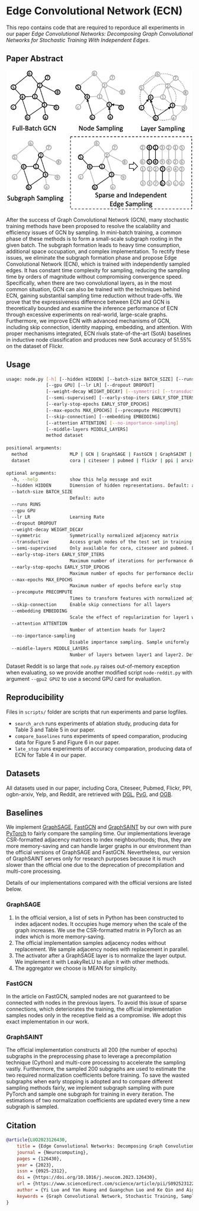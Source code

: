 # Edge Convolutional Network (ECN)

This repo contains code that are required to reporduce all experiments in our paper *Edge Convolutional Networks: Decomposing Graph Convolutional Networks for Stochastic Training With Independent Edges*.

## Paper Abstract

![](sampling_methods.png)

After the success of Graph Convolutional Network (GCN), many stochastic training methods have been proposed to resolve the scalability and efficiency issues of GCN by sampling.
In mini-batch training, a common phase of these methods is to form a small-scale subgraph rooting in the given batch.
The subgraph formation leads to heavy time consumption, additional space occupation, and complex implementation.
To rectify these issues, we eliminate the subgraph formation phase and propose Edge Convolutional Network (ECN), which is trained with independently sampled edges.
It has constant time complexity for sampling, reducing the sampling time by orders of magnitude without compromising convergence speed.
Specifically, when there are two convolutional layers, as in the most common situation, GCN can also be trained with the techniques behind ECN, gaining substantial sampling time reduction without trade-offs.
We prove that the expressiveness difference between ECN and GCN is theoretically bounded and examine the inference performance of ECN through excessive experiments on real-world, large-scale graphs.
Furthermore, we improve ECN with advanced mechanisms of GCN, including skip connection, identity mapping, embedding, and attention.
With proper mechanisms integrated, ECN rivals state-of-the-art (SotA) baselines in inductive node classification and produces new SotA accuracy of 51.55% on the dataset of Flickr.

## Usage

```bash
usage: node.py [-h] [--hidden HIDDEN] [--batch-size BATCH_SIZE] [--runs RUNS]
               [--gpu GPU] [--lr LR] [--dropout DROPOUT]
               [--weight-decay WEIGHT_DECAY] [--symmetric] [--transductive]
               [--semi-supervised] [--early-stop-iters EARLY_STOP_ITERS]
               [--early-stop-epochs EARLY_STOP_EPOCHS]
               [--max-epochs MAX_EPOCHS] [--precompute PRECOMPUTE]
               [--skip-connection] [--embedding EMBEDDING]
               [--attention ATTENTION] [--no-importance-sampling]
               [--middle-layers MIDDLE_LAYERS]
               method dataset

positional arguments:
  method                MLP | GCN | GraphSAGE | FastGCN | GraphSAINT | ECN
  dataset               cora | citeseer | pubmed | flickr | ppi | arxiv | yelp | reddit

optional arguments:
  -h, --help            show this help message and exit
  --hidden HIDDEN       Dimension of hidden representations. Default: auto
  --batch-size BATCH_SIZE
                        Default: auto
  --runs RUNS
  --gpu GPU
  --lr LR               Learning Rate
  --dropout DROPOUT
  --weight-decay WEIGHT_DECAY
  --symmetric           Symmetrically normalized adjacency matrix
  --transductive        Access graph nodes of the test set in training phase
  --semi-supervised     Only available for cora, citeseer and pubmed. Default: full supervised
  --early-stop-iters EARLY_STOP_ITERS
                        Maximum number of iterations for performance decline to stop
  --early-stop-epochs EARLY_STOP_EPOCHS
                        Maximum number of epochs for performance decline to stop
  --max-epochs MAX_EPOCHS
                        Maximum number of epochs before early stop
  --precompute PRECOMPUTE
                        Times to transform features with normalized adjacency matrix. Default: auto
  --skip-connection     Enable skip connections for all layers
  --embedding EMBEDDING
                        Scale the effect of regularization for layer1 with GAE
  --attention ATTENTION
                        Number of attention heads for layer2
  --no-importance-sampling
                        Disable importance sampling. Sample uniformly
  --middle-layers MIDDLE_LAYERS
                        Number of layers between layer1 and layer2. Default: precompute - 1
```

Dataset Reddit is so large that `node.py` raises out-of-memory exception when evaluating, so we provide another modified script `node-reddit.py` with argument `--gpu2 GPU2` to use a second GPU card for evaluation.

## Reproducibility

Files in `scripts/` folder are scripts that run experiments and parse logfiles.

* `search_arch` runs experiments of ablation study, producing data for Table 3 and Table 5 in our paper.
* `compare_baselines` runs experiments of speed comparation, producing data for Figure 5 and Figure 6 in our paper.
* `late_stop` runs experiments of accuracy comparation, producing data of ECN for Table 4 in our paper.

## Datasets

All datasets used in our paper, including Cora, Citeseer, Pubmed, Flickr, PPI, ogbn-arxiv, Yelp, and Reddit, are retrieved with [DGL](https://github.com/dmlc/dgl), [PyG](https://github.com/pyg-team/pytorch_geometric), and [OGB](https://github.com/snap-stanford/ogb).

## Baselines

We implement [GraphSAGE](https://github.com/williamleif/graphsage-simple), [FastGCN](https://github.com/matenure/FastGCN) and [GraphSAINT](https://github.com/GraphSAINT/GraphSAINT) by our own with pure [PyTorch](https://github.com/pytorch/pytorch) to fairly compare the sampling time.
Our implementations leverage CSR-formatted adjacency matrices to index neighbourhoods; thus, they are more memory-saving and can handle larger graphs in our environment than the official versions of GraphSAGE and FastGCN.
Nevertheless, our version of GraphSAINT serves only for research purposes because it is much slower than the official one due to the deprecation of precompilation and multi-core processing.

Details of our implementations compared with the official versions are listed below.

### GraphSAGE

1. In the official version, a list of sets in Python has been constructed to index adjacent nodes.
It occupies huge memory when the scale of the graph increases.
We use the CSR-formatted matrix in PyTorch as an index which is more memory-saving.
2. The official implementation samples adjacency nodes without replacement.
We sample adjacency nodes with replacement in parallel.
3. The activator after a GraphSAGE layer is to normalize the layer output.
We implement it with LeakyReLU to align it with other methods.
4. The aggregator we choose is MEAN for simplicity.

### FastGCN

In the article on FastGCN, sampled nodes are not guaranteed to be connected with nodes in the previous layers.
To avoid this issue of sparse connections, which deteriorates the training, the official implementation samples nodes only in the receptive field as a compromise.
We adopt this exact implementation in our work.

### GraphSAINT

The official implementation constructs all 200 (the number of epochs) subgraphs in the preprocessing phase to leverage a precompilation technique (Cython) and multi-core processing to accelerate the sampling vastly.
Furthermore, the sampled 200 subgraphs are used to estimate the two required normalization coefficients before training.
To save the wasted subgraphs when early stopping is adopted and to compare different sampling methods fairly, we implement subgraph sampling with pure PyTorch and sample one subgraph for training in every iteration.
The estimations of two normalization coefficients are updated every time a new subgraph is sampled.

## Citation

```bibtex
@article{LUO2023126430,
    title = {Edge Convolutional Networks: Decomposing Graph Convolutional Networks for Stochastic Training with Independent Edges},
    journal = {Neurocomputing},
    pages = {126430},
    year = {2023},
    issn = {0925-2312},
    doi = {https://doi.org/10.1016/j.neucom.2023.126430},
    url = {https://www.sciencedirect.com/science/article/pii/S0925231223005532},
    author = {Yi Luo and Yan Huang and Guangchun Luo and Ke Qin and Aiguo Chen},
    keywords = {Graph Convolutional Network, Stochastic Training, Sampling, Attention}
}
```
